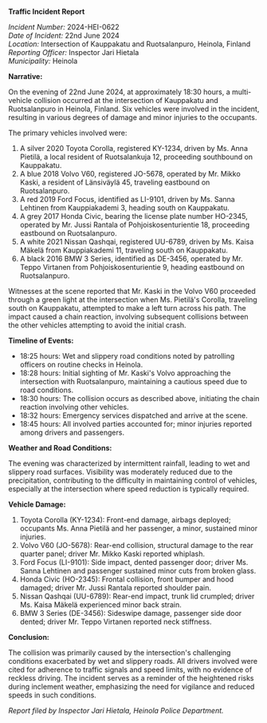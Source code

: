 **Traffic Incident Report**

*Incident Number:* 2024-HEI-0622  
*Date of Incident:* 22nd June 2024  
*Location:* Intersection of Kauppakatu and Ruotsalanpuro, Heinola, Finland  
*Reporting Officer:* Inspector Jari Hietala  
*Municipality:* Heinola  

**Narrative:**

On the evening of 22nd June 2024, at approximately 18:30 hours, a multi-vehicle collision occurred at the intersection of Kauppakatu and Ruotsalanpuro in Heinola, Finland. Six vehicles were involved in the incident, resulting in various degrees of damage and minor injuries to the occupants.

The primary vehicles involved were:
1. A silver 2020 Toyota Corolla, registered KY-1234, driven by Ms. Anna Pietilä, a local resident of Ruotsalankuja 12, proceeding southbound on Kauppakatu.
2. A blue 2018 Volvo V60, registered JO-5678, operated by Mr. Mikko Kaski, a resident of Länsiväylä 45, traveling eastbound on Ruotsalanpuro.
3. A red 2019 Ford Focus, identified as LI-9101, driven by Ms. Sanna Lehtinen from Kauppiakademi 3, heading south on Kauppakatu.
4. A grey 2017 Honda Civic, bearing the license plate number HO-2345, operated by Mr. Jussi Rantala of Pohjoiskosenturientie 18, proceeding eastbound on Ruotsalanpuro.
5. A white 2021 Nissan Qashqai, registered UU-6789, driven by Ms. Kaisa Mäkelä from Kauppiakademi 11, traveling south on Kauppakatu.
6. A black 2016 BMW 3 Series, identified as DE-3456, operated by Mr. Teppo Virtanen from Pohjoiskosenturientie 9, heading eastbound on Ruotsalanpuro.

Witnesses at the scene reported that Mr. Kaski in the Volvo V60 proceeded through a green light at the intersection when Ms. Pietilä's Corolla, traveling south on Kauppakatu, attempted to make a left turn across his path. The impact caused a chain reaction, involving subsequent collisions between the other vehicles attempting to avoid the initial crash.

**Timeline of Events:**

- 18:25 hours: Wet and slippery road conditions noted by patrolling officers on routine checks in Heinola.
- 18:28 hours: Initial sighting of Mr. Kaski's Volvo approaching the intersection with Ruotsalanpuro, maintaining a cautious speed due to road conditions.
- 18:30 hours: The collision occurs as described above, initiating the chain reaction involving other vehicles.
- 18:32 hours: Emergency services dispatched and arrive at the scene.
- 18:45 hours: All involved parties accounted for; minor injuries reported among drivers and passengers.

**Weather and Road Conditions:**

The evening was characterized by intermittent rainfall, leading to wet and slippery road surfaces. Visibility was moderately reduced due to the precipitation, contributing to the difficulty in maintaining control of vehicles, especially at the intersection where speed reduction is typically required.

**Vehicle Damage:**

1. Toyota Corolla (KY-1234): Front-end damage, airbags deployed; occupants Ms. Anna Pietilä and her passenger, a minor, sustained minor injuries.
2. Volvo V60 (JO-5678): Rear-end collision, structural damage to the rear quarter panel; driver Mr. Mikko Kaski reported whiplash.
3. Ford Focus (LI-9101): Side impact, dented passenger door; driver Ms. Sanna Lehtinen and passenger sustained minor cuts from broken glass.
4. Honda Civic (HO-2345): Frontal collision, front bumper and hood damaged; driver Mr. Jussi Rantala reported shoulder pain.
5. Nissan Qashqai (UU-6789): Rear-end impact, trunk lid crumpled; driver Ms. Kaisa Mäkelä experienced minor back strain.
6. BMW 3 Series (DE-3456): Sideswipe damage, passenger side door dented; driver Mr. Teppo Virtanen reported neck stiffness.

**Conclusion:**

The collision was primarily caused by the intersection's challenging conditions exacerbated by wet and slippery roads. All drivers involved were cited for adherence to traffic signals and speed limits, with no evidence of reckless driving. The incident serves as a reminder of the heightened risks during inclement weather, emphasizing the need for vigilance and reduced speeds in such conditions.

*Report filed by Inspector Jari Hietala, Heinola Police Department.*